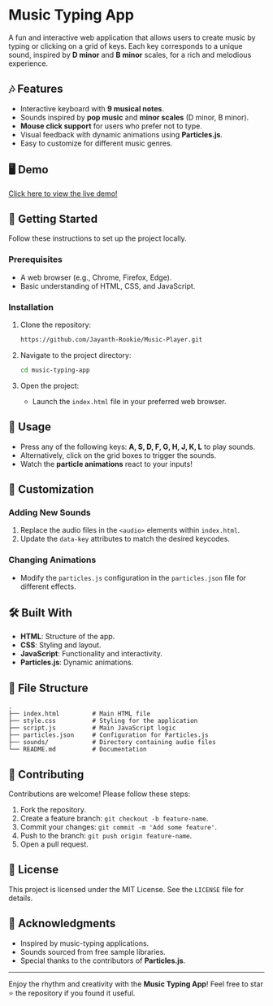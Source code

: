 # Music Typing App

A fun and interactive web application that allows users to create music by typing or clicking on a grid of keys. Each key corresponds to a unique sound, inspired by **D minor** and **B minor** scales, for a rich and melodious experience.

## 🎶 Features
- Interactive keyboard with **9 musical notes**.
- Sounds inspired by **pop music** and **minor scales** (D minor, B minor).
- **Mouse click support** for users who prefer not to type.
- Visual feedback with dynamic animations using **Particles.js**.
- Easy to customize for different music genres.

## 🖥️ Demo
[Click here to view the live demo!](#https://jayanth-rookie.github.io/Music-Player/)

## 🚀 Getting Started

Follow these instructions to set up the project locally.

### Prerequisites
- A web browser (e.g., Chrome, Firefox, Edge).
- Basic understanding of HTML, CSS, and JavaScript.

### Installation
1. Clone the repository:
   ```bash
   https://github.com/Jayanth-Rookie/Music-Player.git

2. Navigate to the project directory:
   ```bash
   cd music-typing-app
   ```

3. Open the project:
   - Launch the `index.html` file in your preferred web browser.

## 📄 Usage
- Press any of the following keys: **A, S, D, F, G, H, J, K, L** to play sounds.
- Alternatively, click on the grid boxes to trigger the sounds.
- Watch the **particle animations** react to your inputs!

## 🎨 Customization

### Adding New Sounds
1. Replace the audio files in the `<audio>` elements within `index.html`.
2. Update the `data-key` attributes to match the desired keycodes.

### Changing Animations
- Modify the `particles.js` configuration in the `particles.json` file for different effects.

## 🛠️ Built With
- **HTML**: Structure of the app.
- **CSS**: Styling and layout.
- **JavaScript**: Functionality and interactivity.
- **Particles.js**: Dynamic animations.

## 📂 File Structure
```
.
├── index.html         # Main HTML file
├── style.css          # Styling for the application
├── script.js          # Main JavaScript logic
├── particles.json     # Configuration for Particles.js
├── sounds/            # Directory containing audio files
└── README.md          # Documentation
```

## 🤝 Contributing
Contributions are welcome! Please follow these steps:
1. Fork the repository.
2. Create a feature branch: `git checkout -b feature-name`.
3. Commit your changes: `git commit -m 'Add some feature'`.
4. Push to the branch: `git push origin feature-name`.
5. Open a pull request.

## 📝 License
This project is licensed under the MIT License. See the `LICENSE` file for details.

## 🎤 Acknowledgments
- Inspired by music-typing applications.
- Sounds sourced from free sample libraries.
- Special thanks to the contributors of **Particles.js**.

---

Enjoy the rhythm and creativity with the **Music Typing App**! Feel free to star ⭐ the repository if you found it useful.

